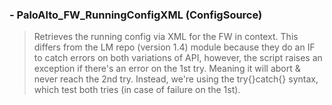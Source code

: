 ### - PaloAlto_FW_RunningConfigXML (ConfigSource)

> Retrieves the running config via XML for the FW in context. This differs from the LM repo (version 1.4) module because they do an IF to catch errors on both variations of API, however, the script raises an exception if there's an error on the 1st try. Meaning it will abort & never reach the 2nd try. Instead, we're using the try{}catch{} syntax, which test both tries (in case of failure on the 1st).
